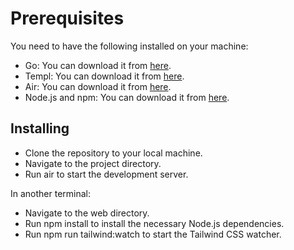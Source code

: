 # Prerequisites
You need to have the following installed on your machine:

- Go: You can download it from [here](https://go.dev/doc/install).
- Templ: You can download it from [here](https://templ.guide/quick-start/installation).
- Air: You can download it from [here](https://github.com/cosmtrek/air).
- Node.js and npm: You can download it from [here](https://nodejs.org/en/download).

## Installing
- Clone the repository to your local machine.
- Navigate to the project directory.
- Run air to start the development server.

In another terminal:

- Navigate to the web directory.
- Run npm install to install the necessary Node.js dependencies.
- Run npm run tailwind:watch to start the Tailwind CSS watcher.